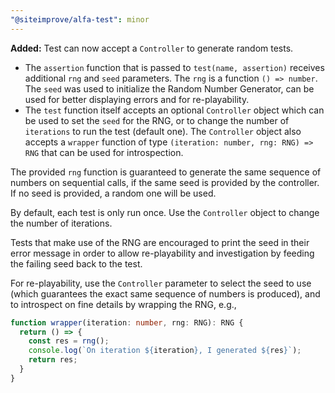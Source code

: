 ```yaml
---
"@siteimprove/alfa-test": minor
---
```


**Added:** Test can now accept a `Controller` to generate random tests.

- The `assertion` function that is passed to `test(name, assertion)` receives additional `rng` and `seed` parameters. The `rng` is a function `() => number`. The `seed` was used to initialize the Random Number Generator, can be used for better displaying errors and for re-playability.
- The `test` function itself accepts an optional `Controller` object which can be used to set the `seed` for the RNG, or to change the number of `iterations` to run the test (default one). The `Controller` object also accepts a `wrapper` function of type `(iteration: number, rng: RNG) => RNG` that can be used for introspection. 

The provided `rng` function is guaranteed to generate the same sequence of numbers on sequential calls, if the same seed is provided by the controller. If no seed is provided, a random one will be used.

By default, each test is only run once. Use the `Controller` object to change the number of iterations.

Tests that make use of the RNG are encouraged to print the seed in their error message in order to allow re-playability and investigation by feeding the failing seed back to the test.

For re-playability, use the `Controller` parameter to select the seed to use (which guarantees the exact same sequence of numbers is produced), and to introspect on fine details by wrapping the RNG, e.g., 

```typescript
function wrapper(iteration: number, rng: RNG): RNG {
  return () => {
    const res = rng();
    console.log(`On iteration ${iteration}, I generated ${res}`);
    return res;
  }
}
```
